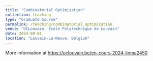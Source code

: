 ```yaml
---
title: "Combinatorial Optimization"
collection: teaching
type: "Graduate Course"
permalink: /teaching/combinatorial_optimization
venue: "UCLouvain, École Polytechnique de Louvain"
date: 2024-09-01
location: "Louvain-La-Neuve, Belgium"
---
```


More information at https://uclouvain.be/en-cours-2024-linma2450
